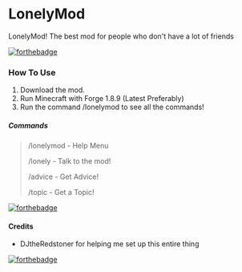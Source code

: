 # LonelyMod
LonelyMod! The best mod for people who don't have a lot of friends

[![forthebadge](https://forthebadge.com/images/badges/check-it-out.svg)](https://forthebadge.com)

### How To Use
1. Download the mod.
2. Run Minecraft with Forge 1.8.9 (Latest Preferably)
3. Run the command /lonelymod to see all the commands!
##### Commands
> /lonelymod - Help Menu
>
> /lonely - Talk to the mod!
>
>/advice - Get Advice!
>
>/topic - Get a Topic!
>

[![forthebadge](https://forthebadge.com/images/badges/makes-people-smile.svg)](https://forthebadge.com)


#### Credits
- DJtheRedstoner for helping me set up this entire thing


[![forthebadge](https://forthebadge.com/images/badges/made-with-java.svg)](https://forthebadge.com)